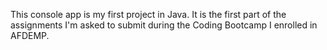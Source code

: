 This console app is my first project in Java. It is the first part of the assignments
I'm asked to submit during the Coding Bootcamp I enrolled in AFDEMP.
